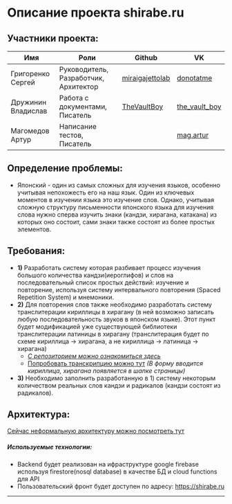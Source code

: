 # Описание проекта shirabe.ru
## Участники проекта: 
| Имя | Роли | Github | VK | 
| --- | --- | --- |--- | 
| Григоренко Сергей | Руководитель, Разработчик, Архитектор | [miraigajettolab](https://github.com/miraigajettolab) | [donotatme](https://vk.com/donotatme) | 
| Дружинин Владислав  | Работа с документами, Писатель | [TheVaultBoy](https://github.com/TheVaultBoy) | [the_vault_boy](https://vk.com/the_vault_boy) | 
| Магомедов Артур | Написание тестов, Писатель | | [mag.artur](https://vk.com/mag.artur) |

## Определение проблемы:
- Японский - один из самых сложных для изучения языков, особенно учитывая непохожесть его на наш язык. Один из ключевых моментов в изучении языка это изучение слов. Однако, учитывая сложную структуру письменности японского языка для изучения слова нужно сперва изучить знаки (кандзи, 
хирагана, катакана) из которых оно состоит, сами знаки также состоят из более простых элементов.

## Требования: 
* **1)** Разработать систему которая разбивает процесс изучения большого количества кандзи(иероглифов) и слов на последовательный список простых действий: изучение и повторение, используя систему интервального повторения (Spaced Repetition System) и мнемоники. 
* **2)** Для повторения слов также необходимо разработать систему транслитерации кириллицы в хирагану (в ней возможно записать любую последовательность звуков в японском языке). Этот пункт будет модификацией уже существующей библиотеки транслитерации латиницы в хирагану (транслитерация будет по схеме кириллица -> хирагана, а не кириллица -> латиница -> хирагана)
     * *[С репозиторием можно ознакомиться здесь](https://github.com/miraigajettolab/kikana)*
     * [Попробовать транскрипцию можно тут](https://kikana-dev-test.surge.sh) *(В форму вводится кириллица, хирагана появляется в шапке страницы)*
* **3)** Необходимо заполнить разработанную в 1) систему некоторым количеством реальных слов кандзи и радикалов (кандзи состоят из радикалов).

## Архитектура:
[Сейчас неформальную архитектуру можно посмотреть тут](https://github.com/miraigajettolab/Shiraberu/tree/master/Architecture)
##### Используемые технологии:
* Backend будет реализован на ифраструктуре google firebase используя firestore(nosql database) в качестве БД и cloud functions для API
* Пользовательский фронт будет доступен по адресу: https://shirabe.ru
---
